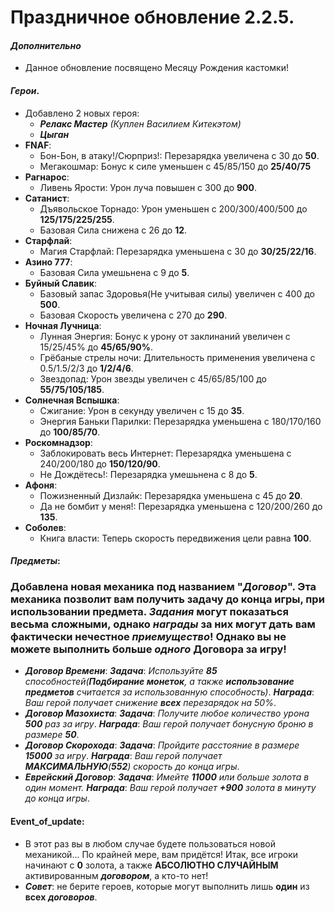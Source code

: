 # Праздничное обновление 2.2.5.
 #### ***Дополнительно***
  * Данное обновление посвящено Месяцу Рождения кастомки!
 #### ***Герои***.
  * Добавлено 2 новых героя:
     * ***Релакс Мастер*** *(Куплен Василием Китекэтом)*
     * ***Цыган***
  * **FNAF**:
    * Бон-Бон, в атаку!/Сюрприз!: Перезарядка увеличена с 30 до **50**.
    * Мегакошмар: Бонус к силе уменьшен с 45/85/150 до **25/40/75**
  * **Рагнарос**:
    * Ливень Ярости: Урон луча повышен с 300 до **900**.
  * **Сатанист**:
    * Дъявольское Торнадо: Урон уменьшен с 200/300/400/500 до **125/175/225/255**.
    * Базовая Сила снижена с 26 до **12**.
  * **Старфлай**:
    * Магия Старфлай: Перезарядка уменьшена с 30 до **30/25/22/16**.
  * **Азино 777**:
    * Базовая Сила умешьнена с 9 до **5**.
  * **Буйный Славик**:
    * Базовый запас Здоровья(Не учитывая силы) увеличен с 400 до **500**.
    * Базовая Скорость увеличена с 270 до **290**.
  * **Ночная Лучница**:
    * Лунная Энергия: Бонус к урону от заклинаний увеличен с 15/25/45% до **45/65/90%**.
    * Грёбаные стрелы ночи: Длительность применения увеличена с 0.5/1.5/2/3 до **1/2/4/6**.
    * Звездопад: Урон звезды увеличен с 45/65/85/100 до **55/75/105/185**.
  * **Солнечная Вспышка**:
    * Сжигание: Урон в секунду увеличен с 15 до **35**.
    * Энергия Баньки Парилки: Перезарядка уменьшена с 180/170/160 до **100/85/70**.
  * **Роскомнадзор**:
    * Заблокировать весь Интернет: Перезарядка уменьшена с 240/200/180 до **150/120/90**.
    * Не Дождётесь!: Перезарядка умешьнена с 8 до **5**.
  * **Афоня**:
    * Пожизненный Дизлайк: Перезарядка уменьшена с 45 до **20**.
    * Да не бомбит у меня!: Перезарядка уменьшена с 120/200/260 до **135**.
  * **Соболев**:
    * Книга власти: Теперь скорость передвижения цели равна **100**.
  #### ***Предметы***:
  ### Добавлена новая **механика** под названием "***Договор***". Эта механика позволит вам получить задачу до **конца игры**, при использовании предмета. ***Задания*** могут показаться весьма **сложными**, однако ***награды*** за них могут дать вам фактически нечестное ***приемущество***! Однако вы не можете выполнить больше ***одного*** **Договора** за игру! 
  * ***Договор Времени***:
  ***Задача***: *Используйте **85** способностей(**Подбирание монеток**, а также **использование предметов** считается за использованную способность)*. ***Награда***: *Ваш герой получает снижение **всех** перезарядок на 50%*.
  * ***Договор Мазохиста***:
  ***Задача***: *Получите любое количество урона **500** раз за игру*. ***Награда***: *Ваш герой получает бонусную броню в размере **50***.
  * ***Договор Скорохода***:
  ***Задача***: *Пройдите расстояние в размере **15000** за игру*. ***Награда***: *Ваш герой получает **МАКСИМАЛЬНУЮ**(**552**) скорость до конца игры*.
  * ***Еврейский Договор***:
  ***Задача***: *Имейте **11000** или больше золота в один момент.* ***Награда***: *Ваш герой получает **+900** золота в минуту до конца игры*.
  
  #### **Event_of_update**:
  * В этот раз вы в любом случае будете пользоваться новой механикой... По крайней мере, вам придётся! Итак, все игроки начинают с **0** золота, а также **АБСОЛЮТНО СЛУЧАЙНЫМ** активированным ***договором***, а кто-то нет!
  * ***Совет***: не берите героев, которые могут выполнить лишь **один** из **всех** ***договоров***.
  

